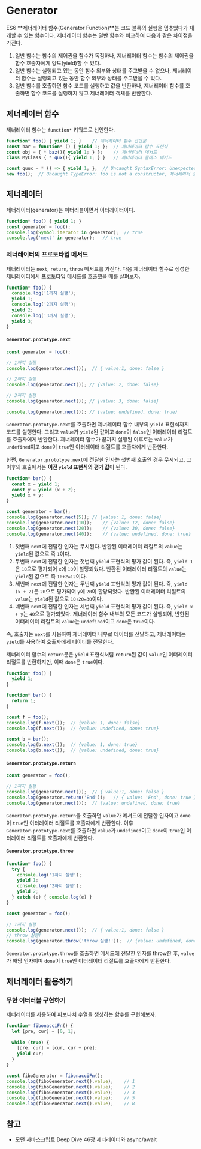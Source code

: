# Generator

ES6 **제너레이터 함수(Generator Function)**는 코드 블록의 실행을 멈추었다가 재개할 수 있는 함수이다. 제너레이터 함수는 일반 함수와 비교하여 다음과 같은 차이점을 가진다.

1. 일반 함수는 함수의 제어권을 함수가 독점하나, 제너레이터 함수는 함수의 제어권을 함수 호출자에게 양도(yield)할 수 있다.
2. 일반 함수는 실행되고 있는 동안 함수 외부와 상태를 주고받을 수 없으나, 제너레이터 함수는 실행되고 있는 동안 함수 외부와 상태를 주고받을 수 있다.
3. 일반 함수를 호출하면 함수 코드를 실행하고 값을 반환하나, 제너레이터 함수를 호출하면 함수 코드를 실행하지 않고 제너레이터 객체를 반환한다.

## 제너레이터 함수

제너레이터 함수는 `function*` 키워드로 선언한다.

```javascript
function* foo() { yield 1; }	// 제너레이터 함수 선언문
const bar = function* () { yield 1; };	// 제너레이터 함수 표현식
const obj = { * baz(){ yield 1; } };	// 제너레이터 메서드
class MyClass { * qux(){ yield 1; } }	// 제너레이터 클래스 메서드

const quux = * () => { yield 1; };	// Uncaught SyntaxError: Unexpected token '*', 제너레이터 함수는 화살표 함수로 선언할 수 없다.
new foo();	// Uncaught TypeError: foo is not a constructor, 제너레이터 함수는 생성자가 아니다.
```

## 제너레이터

제너레이터(generator)는 이터러블이면서 이터레이터이다.

```javascript
function* foo() { yield 1; }
const generator = foo();
console.log(Symbol.iterator in generator);	// true
console.log('next' in generator);	// true
```

### 제너레이터의 프로토타입 메서드

제너레이터는 `next`, `return`, `throw` 메서드를 가진다. 다음 제너레이터 함수로 생성한 제너레이터에서 프로토타입 메서드를 호출했을 때를 살펴보자.

```javascript
function* foo() {
  console.log('1까지 실행');
  yield 1;
  console.log('2까지 실행');
  yield 2;
  console.log('3까지 실행');
  yield 3;
}
```



#### `Generator.prototype.next`

```javascript
const generator = foo();

// 1까지 실행
console.log(generator.next());	// { value:1, done: false }

// 2까지 실행
console.log(generator.next()); // {value: 2, done: false}

// 3까지 실행
console.log(generator.next()); // {value: 3, done: false}

console.log(generator.next()); // {value: undefined, done: true}
```

`Generator.prototype.next`를 호출하면 제너레이터 함수 내부의 `yield` 표현식까지 코드를 실행한다. 그리고 `value`가 `yield`된 값이고 `done`이 `false`인 이터레이터 리절트를 호출자에게 반환한다. 제너레이터 함수가 끝까지 실행된 이후로는 `value`가 `undefined`이고 `done`이 `true`인 이터레이터 리절트를 호출자에게 반환한다.



한편, `Generator.prototype.next`에 전달한 인자는 첫번째 호출인 경우 무시되고, 그 이후의 호출에서는 **이전 `yield` 표현식의 평가 값**이 된다.

```javascript
function* bar() {
  const x = yield 1;
  const y = yield (x + 2);
  yield x + y;
}

const generator = bar();
console.log(generator.next(5));	// {value: 1, done: false}
console.log(generator.next(10));	// {value: 12, done: false}
console.log(generator.next(20));	// {value: 30, done: false}
console.log(generator.next(40));	// {value: undefined, done: true}
```

1. 첫번째 `next`에 전달한 인자는 무시된다. 반환된 이터레이터 리절트의 `value`는 `yield`된 값으로 즉 `1`이다.
2. 두번째 `next`에 전달한 인자는 첫번째 `yield` 표현식의 평가 값이 된다. 즉, `yield 1`은 `10`으로 평가되어 `x`에 `10`이 할당되었다. 반환된 이터레이터 리절트의 `value`는 `yield`된 값으로 즉 `10+2=12`이다.
3. 세번째 `next`에 전달한 인자는 두번째 `yield` 표현식의 평가 값이 된다. 즉, `yield (x + 2)`은 `20`으로 평가되어 `y`에 `20`이 할당되었다. 반환된 이터레이터 리절트의 `value`는 `yield`된 값으로 `10+20=30`이다.
4. 네번째 `next`에 전달한 인자는 세번째 `yield` 표현식의 평가 값이 된다. 즉, `yield x + y`는 `40`으로 평가되었다. 제너레이터 함수 내부의 모든 코드가 실행되어, 반한된 이터레이터 리절트의 `value`는 `undefined`이고 `done`은 `true`이다.

즉, 호출자는 `next`를 사용하여 제너레이터 내부로 데이터를 전달하고, 제너레이터는 `yield`를 사용하여 호출자에게 데이터를 전달한다.



제너레이터 함수의 `return`문은 `yield` 표현식처럼 `return`된 값이 `value`인 이터레이터 리절트를 반환하지만, 이때 `done`은 `true`이다.

```javascript
function* foo() {
  yield 1;
}

function* bar() {
  return 1;
}

const f = foo();
console.log(f.next());	// {value: 1, done: false}
console.log(f.next());	// {value: undefined, done: true}

const b = bar();
console.log(b.next());	// {value: 1, done: true}
console.log(b.next());	// {value: undefined, done: true}
```



#### `Generator.prototype.return`

```javascript
const generator = foo();

// 1까지 실행
console.log(generator.next());	// { value:1, done: false }
console.log(generator.return('End'));	// { value: 'End', done: true }
console.log(generator.next());	// {value: undefined, done: true}
```

`Generator.prototype.return`을 호출하면 `value`가 메서드에 전달한 인자이고 `done`이 `true`인 이터레이터 리절트를 호출자에게 반환한다. 이후 `Generator.prototype.next`를 호출하면 `value`가 `undefined`이고 `done`이 `true`인 이터레이터 리절트를 호출자에게 반환한다.

#### `Generator.prototype.throw`

```javascript
function* foo() {
  try {
    console.log('1까지 실행');
    yield 1;
    console.log('2까지 실행');
    yield 2;
  } catch (e) { console.log(e) }
}

const generator = foo();

// 1까지 실행
console.log(generator.next());	// { value:1, done: false }
// throw 실행!
console.log(generator.throw('throw 실행!'));	// {value: undefined, done: false}
```

`Generator.prototype.throw`를 호출하면 메서드에 전달한 인자를 throw한 후, `value`가 해당 인자이며 `done`이 `true`인 이터레이터 리절트를 호출자에게 반환한다.



## 제너레이터 활용하기

### 무한 이터러블 구현하기

제너레이터를 사용하여 피보나치 수열을 생성하는 함수를 구현해보자.

```javascript
function* fibonacciFn() {
  let [pre, cur] = [0, 1];
  
  while (true) {
    [pre, cur] = [cur, cur + pre];
    yield cur;
  }
}

const fiboGenerator = fibonacciFn();
console.log(fiboGenerator.next().value);	// 1
console.log(fiboGenerator.next().value);	// 2
console.log(fiboGenerator.next().value);	// 3
console.log(fiboGenerator.next().value);	// 5
console.log(fiboGenerator.next().value);	// 8
```



## 참고

- 모던 자바스크립트 Deep Dive 46장 제너레이터와 async/await
